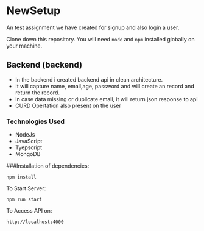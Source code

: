 # NewSetup
An test assignment we have created for signup and also login a user.

Clone down this repository. You will need `node` and `npm` installed globally on your machine.  


## Backend (backend)

- In the backend i created backend api in clean architecture.
- It will capture name, email,age, password and  will create an record and return the record.
- in case data missing or duplicate email, it will return json response to api
- CURD Opertation also present on the user


### Technologies Used

- NodeJs
- JavaScript
- Tyepscript
- MongoDB

###Installation of dependencies:

`npm install`
  
To Start Server:

`npm run start`

To Access API on:

`http://localhost:4000`
